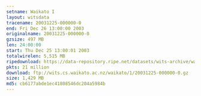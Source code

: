 ```yaml
---
setname: Waikato I
layout: witsdata
tracename: 20031225-000000-0
end: Fri Dec 26 13:00:00 2003
originalname: 20031225-000000-0
gzsize: 497 MB
len: 24:00:00
start: Thu Dec 25 13:00:01 2003
totalwirelen: 5,515 MB
ripedownload: https://data-repository.ripe.net/datasets/wits-archive/waikato/1/20031225-000000-0.gz
pkts: 21 million
download: ftp://wits.cs.waikato.ac.nz/waikato/1/20031225-000000-0.gz
size: 1,429 MB
md5: cb6177abde1ec41808546dc204a5984b
---
```

